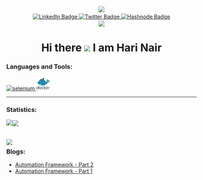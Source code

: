 <div id="header" align="center">
  <img src="https://media.giphy.com/media/1sMGC0XjA1Hk58wppo/giphy.gif" width="150"/>
</div>

<div id="badges" align="center">
  <a href="https://www.linkedin.com/in/harryvn/">
    <img src="https://img.shields.io/badge/LinkedIn-blue?style=for-the-badge&logo=linkedin&logoColor=white" alt="LinkedIn Badge"/>
  </a>
  <a href="https://twitter.com/harryvn786">
    <img src="https://img.shields.io/badge/Twitter-blue?style=for-the-badge&logo=twitter&logoColor=white" alt="Twitter Badge"/>
  </a>
  <a href="https://end.hashnode.dev/">
    <img src="https://img.shields.io/badge/Hashnode-blue?style=for-the-badge&logo=hashnode&logoColor=white" alt="Hashnode Badge"/>
  </a>
</div>

<div id="counter" align="center">
  <img src="https://komarev.com/ghpvc/?username=harryvn&style=flat-square&color=blue" align="center"/>
</div>

<h1 align="center"> Hi there <img src="https://user-images.githubusercontent.com/18350557/176309783-0785949b-9127-417c-8b55-ab5a4333674e.gif" width="30px"/> I am Hari Nair </h1>

### Languages and Tools:

<p align="left">
<a href="https://www.selenium.dev" target="_blank" rel="noreferrer"><img src="https://raw.githubusercontent.com/detain/svg-logos/780f25886640cef088af994181646db2f6b1a3f8/svg/selenium-logo.svg" alt="selenium" width="36" height="36"/> </a>
<a href="https://www.docker.com/" target="_blank" rel="noreferrer"> <img src="https://raw.githubusercontent.com/devicons/devicon/master/icons/docker/docker-original-wordmark.svg" alt="docker" width="36" height="36"/> </a>
</p>

---

### Statistics:

<div id="stats">
<img src="https://github-readme-stats.vercel.app/api?username=harryvn&theme=dark&show_icons=true&count_private=true&hide_border=true&color=black" align="left" />
<img src="https://github-readme-stats.vercel.app/api/top-langs/?username=harryvn&theme=dark&langs_count=10&hide_border=true&locale=en&custom_title=Top%20%Languages" align="center" /> <br/><br/><br/>
<img src="https://github-readme-streak-stats.herokuapp.com/?user=harryvn&theme=dark&hide_border=true" align="left" />
</div>

### Blogs:

<!-- BLOG-POST-LIST:START -->
- [Automation Framework - Part 2](https://end.hashnode.dev/automation-framework-part-2)
- [Automation Framework - Part 1](https://end.hashnode.dev/selenium-webdriver-using-javascript)
<!-- BLOG-POST-LIST:END -->
